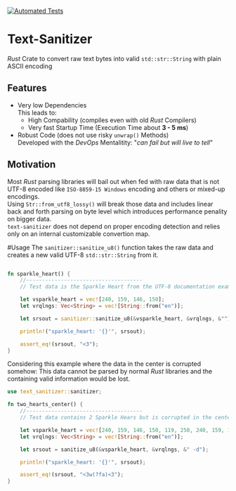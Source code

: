 [![Automated Tests](https://github.com/bodo-hugo-barwich/text-sanitizer-rs/actions/workflows/testing.yml/badge.svg)](https://github.com/bodo-hugo-barwich/text-sanitizer-rs/actions/workflows/testing.yml)


# Text-Sanitizer
_Rust_ Crate to convert raw text bytes into valid `std::str::String` with plain ASCII encoding

## Features
* Very low Dependencies\
  This leads to:
  * High Compability (compiles even with old _Rust_ Compilers)
  * Very fast Startup Time (Execution Time about **3 - 5 ms**)
* Robust Code (does not use risky `unwrap()` Methods)\
  Developed with the _DevOps_ Mentalitity: "_can fail but will live to tell_"


## Motivation
Most _Rust_ parsing libraries will bail out when fed with raw data that is not UTF-8 encoded like `ISO-8859-15 Windows` encoding 
and others or mixed-up encodings. \
Using `Str::from_utf8_lossy()` will break those data and includes linear back and forth parsing on byte level 
which introduces performance penality on bigger data.\
`text-sanitizer` does not depend on proper encoding detection and relies only on an internal customizable convertion map.

#Usage
The `sanitizer::sanitize_u8()` function takes the raw data and creates a new valid UTF-8 `std::str::String` from it.
```rust

fn sparkle_heart() {
    //-------------------------------------
    // Test data is the Sparkle Heart from the UTF-8 documentation examples

    let vsparkle_heart = vec![240, 159, 146, 150];
    let vrqlngs: Vec<String> = vec![String::from("en")];

    let srsout = sanitizer::sanitize_u8(&vsparkle_heart, &vrqlngs, &"");

    println!("sparkle_heart: '{}'", srsout);

    assert_eq!(srsout, "<3");
}
```
Considering this example where the data in the center is corrupted somehow:
This data cannot be parsed by normal _Rust_ libraries and the containing valid information would be lost.
```rust
use text_sanitizer::sanitizer;

fn two_hearts_center() {
    //-------------------------------------
    // Test data contains 2 Sparkle Hears but is corrupted in the center

    let vsparkle_heart = vec![240, 159, 146, 150, 119, 250, 240, 159, 146, 150];
    let vrqlngs: Vec<String> = vec![String::from("en")];

    let srsout = sanitize_u8(&vsparkle_heart, &vrqlngs, &" -d");

    println!("sparkle_heart: '{}'", srsout);

    assert_eq!(srsout, "<3w(?fa)<3");
}
```
